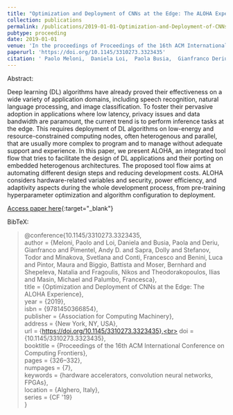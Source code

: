 ```yaml
---
title: "Optimization and Deployment of CNNs at the Edge: The ALOHA Experience"
collection: publications
permalink: /publications/2019-01-01-Optimization-and-Deployment-of-CNNs-at-the-Edge-The-ALOHA-Experience
pubtype: proceeding
date: 2019-01-01
venue: 'In the proceedings of Proceedings of the 16th ACM International Conference on Computing Frontiers'
paperurl: 'https://doi.org/10.1145/3310273.3323435'
citation: ' Paolo Meloni,  Daniela Loi,  Paola Busia,  Gianfranco Deriu,  Andy Pimentel,  Dolly Sapra,  Todor Stefanov,  Svetlana Minakova,  Francesco Conti,  Luca Benini,  Maura Pintor,  Battista Biggio,  Bernhard Moser,  Natalia Shepeleva,  Nikos Fragoulis,  Ilias Theodorakopoulos,  Michael Masin,  Francesca Palumbo, &quot;Optimization and Deployment of CNNs at the Edge: The ALOHA Experience.&quot; In the proceedings of Proceedings of the 16th ACM International Conference on Computing Frontiers, 2019.'
---
```

Abstract:

Deep learning (DL) algorithms have already proved their effectiveness on a wide variety of application domains, including speech recognition, natural language processing, and image classification. To foster their pervasive adoption in applications where low latency, privacy issues and data bandwidth are paramount, the current trend is to perform inference tasks at the edge. This requires deployment of DL algorithms on low-energy and resource-constrained computing nodes, often heterogenous and parallel, that are usually more complex to program and to manage without adequate support and experience. In this paper, we present ALOHA, an integrated tool flow that tries to facilitate the design of DL applications and their porting on embedded heterogenous architectures. The proposed tool flow aims at automating different design steps and reducing development costs. ALOHA considers hardware-related variables and security, power efficiency, and adaptivity aspects during the whole development process, from pre-training hyperparameter optimization and algorithm configuration to deployment.

[Access paper here](https://doi.org/10.1145/3310273.3323435){:target="_blank"}

BibTeX: 
>@conference{10.1145/3310273.3323435,<br>    author = {Meloni, Paolo and Loi, Daniela and Busia, Paola and Deriu, Gianfranco and Pimentel, Andy D. and Sapra, Dolly and Stefanov, Todor and Minakova, Svetlana and Conti, Francesco and Benini, Luca and Pintor, Maura and Biggio, Battista and Moser, Bernhard and Shepeleva, Natalia and Fragoulis, Nikos and Theodorakopoulos, Ilias and Masin, Michael and Palumbo, Francesca},<br>    title = {Optimization and Deployment of CNNs at the Edge: The ALOHA Experience},<br>    year = {2019},<br>    isbn = {9781450366854},<br>    publisher = {Association for Computing Machinery},<br>    address = {New York, NY, USA},<br>    url = {https://doi.org/10.1145/3310273.3323435},<br>    doi = {10.1145/3310273.3323435},<br>    booktitle = {Proceedings of the 16th ACM International Conference on Computing Frontiers},<br>    pages = {326–332},<br>    numpages = {7},<br>    keywords = {hardware accelerators, convolution neural networks, FPGAs},<br>    location = {Alghero, Italy},<br>    series = {CF '19}<br>}<br>
